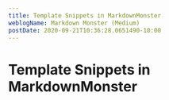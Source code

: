```yaml
---
title: Template Snippets in MarkdownMonster
weblogName: Markdown Monster (Medium)
postDate: 2020-09-21T10:36:28.0651490-10:00
---
```

# Template Snippets in MarkdownMonster